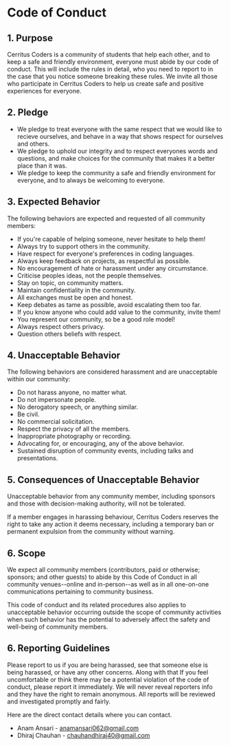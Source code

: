 # Code of Conduct

## 1. Purpose

Cerritus Coders is a community of students that help each other, and to keep a safe and friendly environment, everyone must abide by our code of conduct.
This will include the rules in detail, who you need to report to in the case that you notice someone breaking these rules.
We invite all those who participate in Cerritus Coders to help us create safe and positive experiences for everyone.

## 2. Pledge

- We pledge to treat everyone with the same respect that we would like to recieve ourselves, and behave in a way that shows respect for ourselves and others.   
- We pledge to uphold our integrity and to respect everyones words and questions, and make choices for the community that makes it a better place than it was.
- We pledge to keep the community a safe and friendly environment for everyone, and to always be welcoming to everyone.

## 3. Expected Behavior

The following behaviors are expected and requested of all community members:

- If you're capable of helping someone, never hesitate to help them!
- Always try to support others in the community.
- Have respect for everyone's preferences in coding languages.
- Always keep feedback on projects, as respectful as possible.
- No encouragement of hate or harassment under any circumstance.
- Criticise peoples ideas, not the people themselves.
- Stay on topic, on community matters.
- Maintain confidentiality in the community. 
- All exchanges must be open and honest.
- Keep debates as tame as possible, avoid escalating them too far.
- If you know anyone who could add value to the community, invite them!
- You represent our community, so be a good role model!
- Always respect others privacy.
- Question others beliefs with respect.

## 4. Unacceptable Behavior
The following behaviors are considered harassment and are unacceptable within our community:

- Do not harass anyone, no matter what.
- Do not impersonate people.
- No derogatory speech, or anything similar.
- Be civil.
- No commercial solicitation.
- Respect the privacy of all the members.
- Inappropriate photography or recording.
- Advocating for, or encouraging, any of the above behavior.
- Sustained disruption of community events, including talks and presentations.

## 5. Consequences of Unacceptable Behavior

Unacceptable behavior from any community member, including sponsors and those with decision-making authority, will not be tolerated.

If a member engages in harassing behaviour, Cerritus Coders reserves the right to take any action it deems necessary, including a 
temporary ban or permanent expulsion from the community without warning.

## 6. Scope
We expect all community members (contributors, paid or otherwise; sponsors; and other guests) to abide by this Code of Conduct
in all community venues--online and in-person--as well as in all one-on-one communications pertaining to community business.

This code of conduct and its related procedures also applies to unacceptable behavior occurring outside the scope of community activities
when such behavior has the potential to adversely affect the safety and well-being of community members.

## 6. Reporting Guidelines
Please report to us if you are being harassed, see that someone else is being harassed, or have any other concerns. Along with that 
If you feel uncomfortable or think there may be a potential violation of the code of conduct, please report it immediately. 
We will never reveal reporters info and they have the right to remain anonymous. 
All reports will be reviewed and investigated promptly and fairly.

Here are the direct contact details where you can contact.

- Anam Ansari - anamansari062@gmail.com
- Dhiraj Chauhan - chauhandhiraj40@gmail.com
